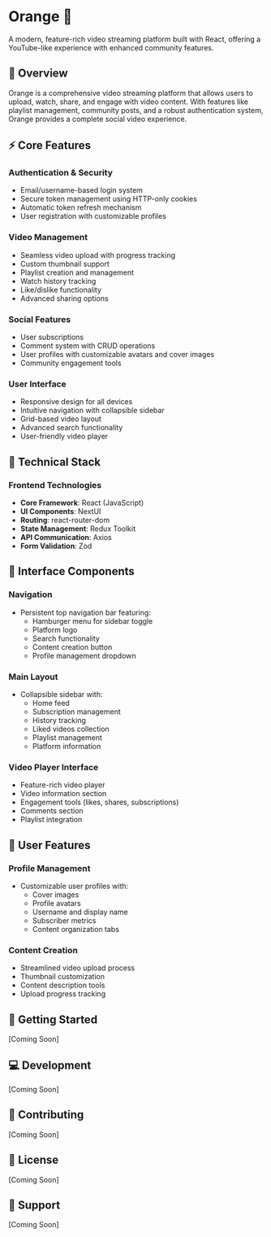 # Orange 🍊

A modern, feature-rich video streaming platform built with React, offering a YouTube-like experience with enhanced community features.

## 🌟 Overview

Orange is a comprehensive video streaming platform that allows users to upload, watch, share, and engage with video content. With features like playlist management, community posts, and a robust authentication system, Orange provides a complete social video experience.

## ⚡ Core Features

### Authentication & Security
- Email/username-based login system
- Secure token management using HTTP-only cookies
- Automatic token refresh mechanism
- User registration with customizable profiles

### Video Management
- Seamless video upload with progress tracking
- Custom thumbnail support
- Playlist creation and management
- Watch history tracking
- Like/dislike functionality
- Advanced sharing options

### Social Features
- User subscriptions
- Comment system with CRUD operations
- User profiles with customizable avatars and cover images
- Community engagement tools

### User Interface
- Responsive design for all devices
- Intuitive navigation with collapsible sidebar
- Grid-based video layout
- Advanced search functionality
- User-friendly video player

## 🔧 Technical Stack

### Frontend Technologies
- **Core Framework**: React (JavaScript)
- **UI Components**: NextUI
- **Routing**: react-router-dom
- **State Management**: Redux Toolkit
- **API Communication**: Axios
- **Form Validation**: Zod

## 📱 Interface Components

### Navigation
- Persistent top navigation bar featuring:
  - Hamburger menu for sidebar toggle
  - Platform logo
  - Search functionality
  - Content creation button
  - Profile management dropdown

### Main Layout
- Collapsible sidebar with:
  - Home feed
  - Subscription management
  - History tracking
  - Liked videos collection
  - Playlist management
  - Platform information

### Video Player Interface
- Feature-rich video player
- Video information section
- Engagement tools (likes, shares, subscriptions)
- Comments section
- Playlist integration

## 👤 User Features

### Profile Management
- Customizable user profiles with:
  - Cover images
  - Profile avatars
  - Username and display name
  - Subscriber metrics
  - Content organization tabs

### Content Creation
- Streamlined video upload process
- Thumbnail customization
- Content description tools
- Upload progress tracking

## 🚀 Getting Started

[Coming Soon]

## 💻 Development

[Coming Soon]

## 📝 Contributing

[Coming Soon]

## 📄 License

[Coming Soon]

## 🤝 Support

[Coming Soon]